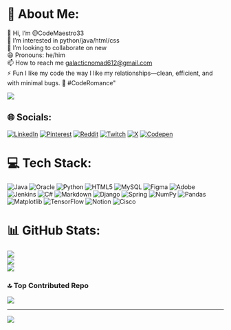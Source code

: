 # 💫 About Me:
👋 Hi, I’m @CodeMaestro33<br>👀 I’m interested in python/java/html/css<br>💞️ I’m looking to collaborate on new<br>😄 Pronouns: he/him<br>📫 How to reach me galacticnomad612@gmail.com<br>⚡ Fun I like my code the way I like my relationships—clean, efficient, and with minimal bugs. 🐛 #CodeRomance"


<a href="https://visitcount.itsvg.in">
  <img src="https://visitcount.itsvg.in/api?id=Codemeastro33&label=codemaestro33&color=3&pretty=false" />
</a>

## 🌐 Socials:
[![LinkedIn](https://img.shields.io/badge/LinkedIn-%230077B5.svg?logo=linkedin&logoColor=white)](https://linkedin.com/in/linkekin.com/in/anuj-chikiliakar) [![Pinterest](https://img.shields.io/badge/Pinterest-%23E60023.svg?logo=Pinterest&logoColor=white)](https://pinterest.com/user_aacailkihrik) [![Reddit](https://img.shields.io/badge/Reddit-%23FF4500.svg?logo=Reddit&logoColor=white)](https://reddit.com/user/Altruistic_state_426) [![Twitch](https://img.shields.io/badge/Twitch-%239146FF.svg?logo=Twitch&logoColor=white)](https://twitch.tv/Shazam_7272) [![X](https://img.shields.io/badge/X-black.svg?logo=X&logoColor=white)](https://x.com/@MarchMarch68978) [![Codepen](https://img.shields.io/badge/Codepen-000000?style=for-the-badge&logo=codepen&logoColor=white)](https://codepen.io/Code_Maestro33)  

# 💻 Tech Stack:
![Java](https://img.shields.io/badge/java-%23ED8B00.svg?style=for-the-badge&logo=openjdk&logoColor=white) ![Oracle](https://img.shields.io/badge/Oracle-F80000?style=for-the-badge&logo=oracle&logoColor=white) ![Python](https://img.shields.io/badge/python-3670A0?style=for-the-badge&logo=python&logoColor=ffdd54) ![HTML5](https://img.shields.io/badge/html5-%23E34F26.svg?style=for-the-badge&logo=html5&logoColor=white) ![MySQL](https://img.shields.io/badge/mysql-%2300000f.svg?style=for-the-badge&logo=mysql&logoColor=white) ![Figma](https://img.shields.io/badge/figma-%23F24E1E.svg?style=for-the-badge&logo=figma&logoColor=white) ![Adobe](https://img.shields.io/badge/adobe-%23FF0000.svg?style=for-the-badge&logo=adobe&logoColor=white) ![Jenkins](https://img.shields.io/badge/jenkins-%232C5263.svg?style=for-the-badge&logo=jenkins&logoColor=white) ![C#](https://img.shields.io/badge/c%23-%23239120.svg?style=for-the-badge&logo=csharp&logoColor=white) ![Markdown](https://img.shields.io/badge/markdown-%23000000.svg?style=for-the-badge&logo=markdown&logoColor=white) ![Django](https://img.shields.io/badge/django-%23092E20.svg?style=for-the-badge&logo=django&logoColor=white) ![Spring](https://img.shields.io/badge/spring-%236DB33F.svg?style=for-the-badge&logo=spring&logoColor=white) ![NumPy](https://img.shields.io/badge/numpy-%23013243.svg?style=for-the-badge&logo=numpy&logoColor=white) ![Pandas](https://img.shields.io/badge/pandas-%23150458.svg?style=for-the-badge&logo=pandas&logoColor=white) ![Matplotlib](https://img.shields.io/badge/Matplotlib-%23ffffff.svg?style=for-the-badge&logo=Matplotlib&logoColor=black) ![TensorFlow](https://img.shields.io/badge/TensorFlow-%23FF6F00.svg?style=for-the-badge&logo=TensorFlow&logoColor=white) ![Notion](https://img.shields.io/badge/Notion-%23000000.svg?style=for-the-badge&logo=notion&logoColor=white) ![Cisco](https://img.shields.io/badge/cisco-%23049fd9.svg?style=for-the-badge&logo=cisco&logoColor=black)
# 📊 GitHub Stats:
![](https://github-readme-stats.vercel.app/api?username=codemaestro33&theme=tokyonight&hide_border=false&include_all_commits=true&count_private=false)<br/>
![](https://github-readme-streak-stats.herokuapp.com/?user=codemaestro33&theme=tokyonight&hide_border=false)<br/>
![](https://github-readme-stats.vercel.app/api/top-langs/?username=codemaestro33&theme=tokyonight&hide_border=false&include_all_commits=true&count_private=false&layout=compact)

### 🔝 Top Contributed Repo
![](https://github-contributor-stats.vercel.app/api?username=codemaestro33&limit=5&theme=gruvbox&combine_all_yearly_contributions=true)

---
[![](https://visitcount.itsvg.in/api?id=codemaestro33&icon=2&color=10)](https://visitcount.itsvg.in)

<!-- Proudly created with GPRM ( https://gprm.itsvg.in ) -->

